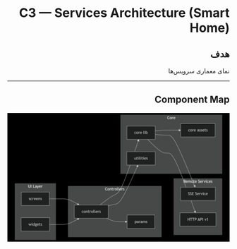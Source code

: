 <div dir="rtl">

# C3 — Services Architecture (Smart Home)

## هدف
نمای معماری سرویس‌ها

---

## Component Map 

![Component Map](images/Component_Map.png)

</div>